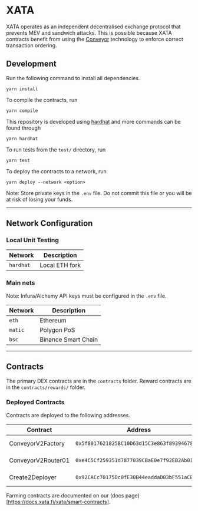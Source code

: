 # XATA
XATA operates as an independent decentralised exchange protocol that prevents MEV and sandwich attacks. This is possible because XATA contracts benefit from using the [Conveyor](https://www.ata.network/conveyor) technology to enforce correct transaction ordering. 

## Development

Run the following command to install all dependencies.

```shell
yarn install
```

To compile the contracts, run

```shell
yarn compile
```

This repository is developed using [hardhat](https://hardhat.org/) and more commands can be found through

```shell
yarn hardhat
```

To run tests from the `test/` directory, run

```shell
yarn test
```

To deploy the contracts to a network, run

```shell
yarn deploy --network <option>
```

Note: Store private keys in the `.env` file. Do not commit this file or you will be at risk of losing your funds.

---

## Network Configuration

### Local Unit Testing

|Network|Description|
|---|---|
|`hardhat`|Local ETH fork|

### Main nets

Note: Infura/Alchemy API keys must be configured in the `.env` file.

|Network|Description|
|---|---|
|`eth`|Ethereum|
|`matic`|Polygon PoS|
|`bsc`|Binance Smart Chain|

---

## Contracts

The primary DEX contracts are in the `contracts` folder.
Reward contracts are in the `contracts/rewards/` folder.

### Deployed Contracts
Contracts are deployed to the following addresses.

|Contract|Address|Network|
|---|---|---|
|ConveyorV2Factory|`0x5f8017621825BC10D63d15C3e863f893946781F7`|BSC, Polygon|
|ConveyorV2Router01|`0xe4C5Cf259351d7877039CBaE0e7f92EB2Ab017EB`|BSC, Polygon|
|Create2Deployer|`0x92CACc70175Dc0fE30B44eaddaD03bF551aCB430`|BSC, Polygon|

Farming contracts are documented on our (docs page)[https://docs.xata.fi/xata/smart-contracts].
